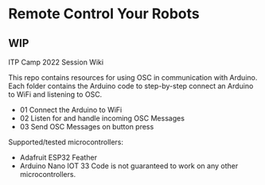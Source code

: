 # Remote Control Your Robots 
## WIP

ITP Camp 2022 Session Wiki

This repo contains resources for using OSC in communication with Arduino. 
Each folder contains the Arduino code to step-by-step connect an Arduino to WiFi and listening to OSC.

- 01 Connect the Arduino to WiFi
- 02 Listen for and handle incoming OSC Messages
- 03 Send OSC Messages on button press

Supported/tested microcontrollers: 
- Adafruit ESP32 Feather
- Arduino Nano IOT 33
Code is not guaranteed to work on any other microcontrollers.

